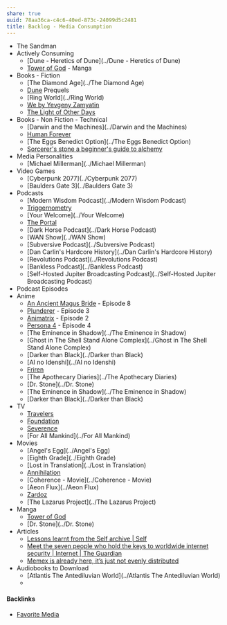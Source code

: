 ```yaml
---
share: true
uuid: 78aa36ca-c4c6-40ed-873c-24099d5c2481
title: Backlog - Media Consumption
---
```

* The Sandman
* Actively Consuming
	* [Dune - Heretics of Dune](../Dune - Heretics of Dune)
	* [Tower of God](../4b8647cf-c6d8-4462-9a7f-2174bc8c744e) - Manga
* Books - Fiction
	* [The Diamond Age](../The Diamond Age)
	* [Dune](../24229833-9146-4417-9a5a-0c46fa1efb1a) Prequels
	* [Ring World](../Ring World)
	* [We by Yevgeny Zamyatin](../3a268c07-a5e3-4594-b20c-264e50c48d93) 
	* [The Light of Other Days](../cfa80bd3-71c6-4662-b215-bf0340ee2e74)
* Books - Non Fiction - Technical
	* [Darwin and the Machines](../Darwin and the Machines)
	* [Human Forever](../00842fe9-7cc5-4eb3-b7a3-ad4bef5abce0)
	* [The Eggs Benedict Option](../The Eggs Benedict Option)
	* [Sorcerer's stone a beginner's guide to alchemy](../c08deecb-2c73-43a7-a00b-613321905b86)
* Media Personalities
	* [Michael Millerman](../Michael Millerman)
* Video Games
	* [Cyberpunk 2077](../Cyberpunk 2077)
	* [Baulders Gate 3](../Baulders Gate 3)
* Podcasts
	* [Modern Wisdom Podcast](../Modern Wisdom Podcast)
	* [Triggernometry](../Triggernometry)
	* [Your Welcome](../Your Welcome)
	* [The Portal](../d19c1ed9-6cb6-4a37-b4ae-f25c9fcbf237)
	* [Dark Horse Podcast](../Dark Horse Podcast)
	* [WAN Show](../WAN Show)
	* [Subversive Podcast](../Subversive Podcast)
	* [Dan Carlin's Hardcore History](../Dan Carlin's Hardcore History)
	* [Revolutions Podcast](../Revolutions Podcast)
	* [Bankless Podcast](../Bankless Podcast)
	* [Self-Hosted Jupiter Broadcasting Podcast](../Self-Hosted Jupiter Broadcasting Podcast)
* Podcast Episodes
* Anime
	* [An Ancient Magus Bride](../d11091a7-4db0-4e12-bed2-d12d61029b25) - Episode 8
	* [Plunderer](../9ecdedda-4937-48b0-9a2d-7e6e2e886354) - Episode 3
	* [Animatrix](../f3f74fe9-6011-48c9-a63e-18b66a278afb) - Episode 2
	* [Persona 4](../63efdc20-f130-43aa-8c41-fdd8a37441dc) - Episode 4
	* [The Eminence in Shadow](../The Eminence in Shadow)
	* [Ghost in The Shell Stand Alone Complex](../Ghost in The Shell Stand Alone Complex)
	* [Darker than Black](../Darker than Black)
	* [AI no Idenshi](../AI no Idenshi)
	* [Friren](../Friren)
	* [The Apothecary Diaries](../The Apothecary Diaries)
	* [Dr. Stone](../Dr. Stone)
	* [The Eminence in Shadow](../The Eminence in Shadow)
	* [Darker than Black](../Darker than Black)
* TV
	* [Travelers](../cc5b2121-7847-4656-bf80-30fc4203283b)
	* [Foundation](../Foundation)
	* [Severence](../Severence)
	* [For All Mankind](../For All Mankind)
* Movies
	* [Angel's Egg](../Angel's Egg)
	* [Eighth Grade](../Eighth Grade)
	* [Lost in Translation](../Lost in Translation)
	* [Annihilation](../Annihilation)
	* [Coherence - Movie](../Coherence - Movie)
	* [Aeon Flux](../Aeon Flux)
	* [Zardoz](../Zardoz)
	* [The Lazarus Project](../The Lazarus Project)
* Manga
	* [Tower of God](../4b8647cf-c6d8-4462-9a7f-2174bc8c744e)
	* [Dr. Stone](../Dr. Stone)
* Articles
	* [Lessons learnt from the Self archive | Self](https://blog.selflanguage.org/2016/06/15/lessons-learnt-from-the-self-archive/)
	* [Meet the seven people who hold the keys to worldwide internet security | Internet | The Guardian](https://www.theguardian.com/technology/2014/feb/28/seven-people-keys-worldwide-internet-security-web)
	* [Memex is already here, it’s just not evenly distributed](https://filiph.net/text/memex-is-already-here,-it%27s-just-not-evenly-distributed.html)
* Audiobooks to Download
	* [Atlantis The Antediluvian World](../Atlantis The Antediluvian World)
	* 

#### Backlinks

* [Favorite Media](/cf6a4db5-dcac-48ae-97ec-cf40f28e2b20)